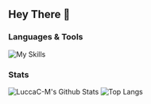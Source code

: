 ## Hey There :wave:

### Languages & Tools
![My Skills](https://skillicons.dev/icons?i=c,cpp,bash,git)

### Stats
![LuccaC-M's Github Stats](https://github-readme-stats.vercel.app/api?username=LuccaC-M&count_private=true&show_icons=true&theme=vue)
![Top Langs](https://github-readme-stats.vercel.app/api/top-langs/?username=LuccaC-M&theme=vue)
